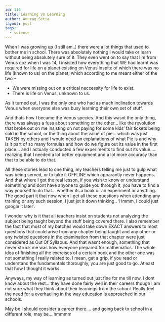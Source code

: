 ```yaml
---
id: 116
title: Learning Vs Learning
author: Anurag Setia
layout: post
tags:
  - science
---
```

When I was growing up (I still am..) there were a lot things that used to bother me in school. There was absolutely nothing I would take or learn without being absolutely sure of it. They even went on to say that I&#8217;m from Venus coz when I was 14, I insisted how everything that WE had learnt was required for life on a planet existing on Venus inspite of which there was no life (known to us) on the planet, which according to me meant either of the two &#8211;

  * We were missing out on a critical neccessity for life to exist.
  * There is life on Venus, unknown to us.

As it turned out, I was the only one who had as much inclination towards Venus when everyone else was busy learning their own set of stuff. 

And thats how I became the Venus species. And this wasnt the only thing, there was always a fuss about something or the other&#8230; like the revolution that broke out on me insisting on not paying for some kids&#8217; fair tickets being sold in the school, or the thing about the value of pie&#8230; which was just TAKEN by others and I would need an explanations of what Pie is and why is it part of so many formulas and how do we figure out its value in the first place&#8230; and I actually conducted a few experiments to find out its value&#8230;.. realizing that I needed a lot better equipment and a lot more accuracy than that to be able to do that.

All these stories lead to one thing, my teachers telling me just to gulp what was being served, or to take it OFFLINE which apparantly never happens. And that where I got the real lesson, if you wish to know or understand something and dont have anyone to guide you through it, you have to find a way yourself to do that&#8230; whether its a book or an experiment or anything. The good part it that now when I get all these questions when attending any training or any such session, I just jot it down thinking.. &#8216;Hmmm, I could just google it later&#8217;.

I wonder why is it that all teachers insist on students not analyzing the subject being taught beyond the stuff being covered there. I also remember the fact that most of my batches would take down EXACT answers to most questions that could arise from any chapter being taught and any other or any twisted questions in the examination from that chapter were just considered as Out Of Syllabus. And that wasnt enough, something that never struck me was how everyone prepared for mathematics. The whole idea of finishing all the exercises of a certain book and the other one was not something I really related to. I mean, get a grip, if you read or understand the fundamentals thoroughly, you are just good to go. Atleast that how I thought it works.

Anyways, my way of learning as turned out just fine for me till now, I dont know about the rest&#8230; they have done fairly well in their careers though I am not sure what they think about their learnings from the school. Really feel the need for a overhauling in the way education is approached in our schools.

May be I should consider a career there&#8230;. and going back to school in a different role, may be&#8230; hmmmm
